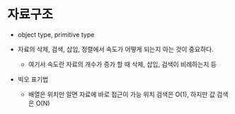 # 자료구조
* object type, primitive type

* 자료의 삭제, 검색, 삽입, 정렬에서 속도가 어떻게 되는지 아는 것이 중요하다.
    * 여기서 속도란 자료의 개수가 증가 할 때 삭제, 삽입, 검색이 비례하는지 등
* 빅오 표기법
    * 배열은 위치만 알면 자료에 바로 접근이 가능 위치 검색은 O(1), 하지만 값 검색은 O(N)
